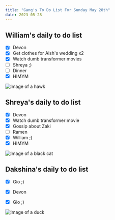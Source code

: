 ```yaml
---
title: "Gang's To Do List For Sunday May 28th"
date: 2023-05-28
---
```


## William's daily to do list 

- [x] Devon
- [x] Get clothes for Aish's wedding x2
- [x] Watch dumb transformer movies
- [ ] Shreya ;)
- [ ] Dinner
- [x] HIMYM

![Image of a hawk](https://e7.pngegg.com/pngimages/83/15/png-clipart-cartoon-hawk-graphy-others-miscellaneous-photography-thumbnail.png)

## Shreya's daily to do list 

- [x] Devon
- [x] Watch dumb transformer movie 
- [x] Gossip about Zaki
- [ ] Ramen
- [x] William ;)
- [x] HIMYM
 
![Image of a black cat](https://e7.pngegg.com/pngimages/991/153/png-clipart-black-cat-illustration-black-cat-kitten-cartoon-black-cat-hd-mammal-animals-thumbnail.png)

## Dakshina's daily to do list

- [x] Gio ;) 
- [x] Devon 
- [x] Gio ;) 


![Image of a duck](https://e7.pngegg.com/pngimages/210/390/png-clipart-little-yellow-duck-project-rubber-duck-duckling-s-vertebrate-bird-thumbnail.png)
